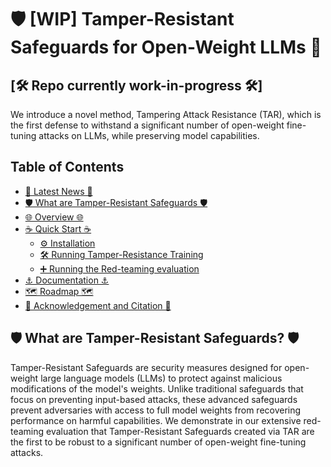 # 🛡️ [WIP] Tamper-Resistant Safeguards for Open-Weight LLMs 🤖

## [🛠️ Repo currently work-in-progress 🛠️]

We introduce a novel method, Tampering Attack Resistance (TAR), which is the first defense to withstand a significant number of open-weight fine-tuning attacks on LLMs, while preserving model capabilities.


## Table of Contents

- [📰 Latest News 📰](#-latest-news-)
- [🛡️ What are Tamper-Resistant Safeguards 🛡️](#%EF%B8%8F-what-are-tamper-resistant-safeguards-%EF%B8%8F)
- [🌐 Overview 🌐](#-overview-)
- [☕ Quick Start ☕](#-quick-start-)
  - [⚙️ Installation](#%EF%B8%8F-installation)
  - [🛠️ Running Tamper-Resistance Training](#%EF%B8%8F-running-the-evaluation-pipeline)
  - [➕ Running the Red-teaming evaluation](#➕-running-the-red-teaming-evaluation)
- [⚓ Documentation ⚓](#-documentation-)
- [🗺️ Roadmap 🗺️](#-roadmap-)
- [🙏 Acknowledgement and Citation 🙏](#-acknowledgements-and-citation-)

## 🛡️ What are Tamper-Resistant Safeguards? 🛡️

Tamper-Resistant Safeguards are security measures designed for open-weight large language models (LLMs) to protect against malicious modifications of the model's weights. Unlike traditional safeguards that focus on preventing input-based attacks, these advanced safeguards prevent adversaries with access to full model weights from recovering performance on harmful capabilities. We demonstrate in our extensive red-teaming evaluation that Tamper-Resistant Safeguards created via TAR are the first to be robust to a significant number of open-weight fine-tuning attacks.
